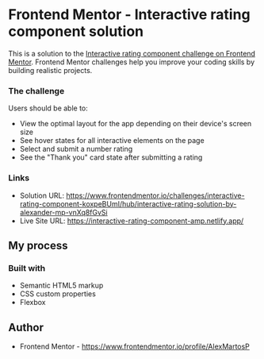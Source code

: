 # Frontend Mentor - Interactive rating component solution

This is a solution to the [Interactive rating component challenge on Frontend Mentor](https://www.frontendmentor.io/challenges/interactive-rating-component-koxpeBUmI). Frontend Mentor challenges help you improve your coding skills by building realistic projects. 


### The challenge

Users should be able to:

- View the optimal layout for the app depending on their device's screen size
- See hover states for all interactive elements on the page
- Select and submit a number rating
- See the "Thank you" card state after submitting a rating

### Links

- Solution URL: https://www.frontendmentor.io/challenges/interactive-rating-component-koxpeBUmI/hub/interactive-rating-solution-by-alexander-mp-vnXq8fGvSi
- Live Site URL: https://interactive-rating-component-amp.netlify.app/

## My process

### Built with

- Semantic HTML5 markup
- CSS custom properties
- Flexbox

## Author
- Frontend Mentor - https://www.frontendmentor.io/profile/AlexMartosP
